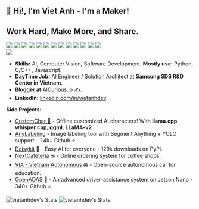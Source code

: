 
## 👋 Hi!, I'm Viet Anh - I'm a Maker!
## Work Hard, Make More, and Share.

<div style="clear:both; width: 100%;"> 
<img src="https://img.shields.io/badge/C++-00599C.svg?logo=c%2B%2B&style=flat"> 
<img src="https://img.shields.io/badge/Python-f9d64e.svg?logo=python&style=flat"> 
<img src="https://img.shields.io/badge/HTML5-222222.svg?logo=html5&style=flat">
<img src="https://img.shields.io/badge/CSS3-1572B6.svg?logo=css3&style=flat"> 
<img src="https://img.shields.io/badge/Javascript-3577c4.svg?logo=javascript&style=flat"> 
<img src="https://img.shields.io/badge/TensorFlow-aa4c00.svg?logo=tensorflow&style=flat"> 
<img src="https://img.shields.io/badge/PyTorch-f9d64e.svg?logo=pytorch&style=flat"> 
<img src="https://img.shields.io/badge/OpenCV-FF0000.svg?logo=opencv&style=flat"> 
<img src="https://img.shields.io/badge/Qt-222222.svg?logo=qt"> 
<img src="https://img.shields.io/badge/Raspberry%20Pi-C51A4A.svg?logo=Raspberry%20Pi&style=flat"> 
<img src="https://img.shields.io/badge/Jetson-blue.svg?logo=NVIDIA&style=flat"> 
<img src="https://img.shields.io/badge/-Docker-00599C.svg?logo=docker&style=flat"> 
<img src="https://img.shields.io/badge/-Kubernetes-white.svg?logo=kubernetes&style=flat">
</div>
<img src="https://komarev.com/ghpvc/?username=vietanhdev"> 

- **Skills:** AI, Computer Vision, Software Development. **Mostly use:** Python, C/C++, Javascript.
- **DayTime Job:** AI Engineer / Solution Architect at **Samsung SDS R&D Center in Vietnam**.
- **Blogger at** [AICurious.io](https://aicurious.io) ✍.
- **LinkedIn:** [linkedin.com/in/vietanhdev](https://www.linkedin.com/in/vietanhdev/).

**Side Projects:**

- [CustomChar 🤖](https://github.com/nrl-ai/CustomChar) - Offline customized AI characters! With **llama.cpp**, **whisper.cpp**, **ggml**, **LLaMA-v2**.
- [AnyLabeling](https://github.com/vietanhdev/anylabeling) - Image labeling tool with Segment Anything + YOLO support - 1.4k+ Github ⭐.
- [Daisykit](https://daisykit.nrl.ai) 🍰 - Easy AI for everyone - 129k downloads on PyPi.
- [NextCafeteria](https://github.com/NextCafeteria/cafeteria) ☕ - Online ordering system for coffee shops.
- [VIA - Vietnam Autonomous](https://via.makerviet.org/) 🚘 - Open-source autonomous car for education.
- [OpenADAS](https://github.com/vietanhdev/open-adas) 🚗 - An advanced driver-assistance system on Jetson Nano - 340+ Github ⭐.

![vietanhdev's Stats](https://github-readme-stats.vercel.app/api?username=vietanhdev&theme=default&show_icons=true&hide_border=false&count_private=true) ![vietanhdev's Stats](https://streak-stats.demolab.com/?user=vietanhdev)
